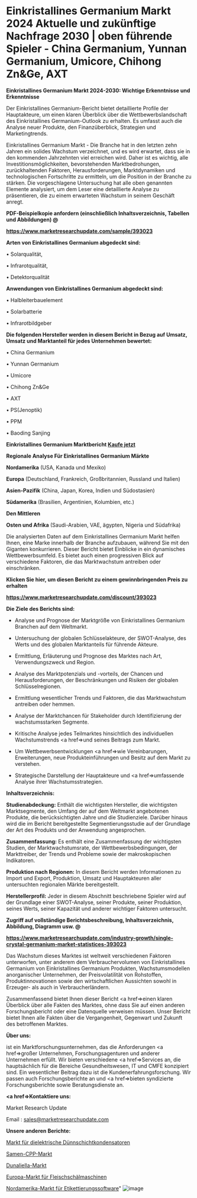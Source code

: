 # Einkristallines Germanium Markt 2024 Aktuelle und zukünftige Nachfrage 2030 | oben führende Spieler - China Germanium, Yunnan Germanium, Umicore, Chihong Zn&Ge, AXT

<strong>Einkristallines Germanium Markt 2024-2030: Wichtige Erkenntnisse und Erkenntnisse</strong>

Der Einkristallines Germanium-Bericht bietet detaillierte Profile der Hauptakteure, um einen klaren Überblick über die Wettbewerbslandschaft des Einkristallines Germanium-Outlook zu erhalten. Es umfasst auch die Analyse neuer Produkte, den Finanzüberblick, Strategien und Marketingtrends.

Einkristallines Germanium Markt - Die Branche hat in den letzten zehn Jahren ein solides Wachstum verzeichnet, und es wird erwartet, dass sie in den kommenden Jahrzehnten viel erreichen wird. Daher ist es wichtig, alle Investitionsmöglichkeiten, bevorstehenden Marktbedrohungen, zurückhaltenden Faktoren, Herausforderungen, Marktdynamiken und technologischen Fortschritte zu ermitteln, um die Position in der Branche zu stärken. Die vorgeschlagene Untersuchung hat alle oben genannten Elemente analysiert, um dem Leser eine detaillierte Analyse zu präsentieren, die zu einem erwarteten Wachstum in seinem Geschäft anregt.



<strong><b>PDF-Beispielkopie anfordern (einschließlich Inhaltsverzeichnis, Tabellen und Abbildungen) @ </b></strong>

<strong><a href=https://www.marketresearchupdate.com/sample/393023>

<strong>https://www.marketresearchupdate.com/sample/393023</u></a></strong></strong>



<strong>Arten von Einkristallines Germanium abgedeckt sind:</strong>

• Solarqualität,

• Infrarotqualität,

• Detektorqualität



<strong>Anwendungen von Einkristallines Germanium abgedeckt sind:</strong>

• Halbleiterbauelement

• Solarbatterie

• Infrarotbildgeber



<strong>Die folgenden Hersteller werden in diesem Bericht in Bezug auf Umsatz, Umsatz und Marktanteil für jedes Unternehmen bewertet:</strong>

• China Germanium

• Yunnan Germanium

• Umicore

• Chihong Zn&Ge

• AXT

• PS(Jenoptik)

• PPM

• Baoding Sanjing



<strong>Einkristallines Germanium Marktbericht <a href=https://www.marketresearchupdate.com/buynow/393023>Kaufe jetzt</a></strong>



<strong>Regionale Analyse Für Einkristallines Germanium Märkte</strong>



<strong>Nordamerika</strong> (USA, Kanada und Mexiko)



<strong>Europa</strong> (Deutschland, Frankreich, Großbritannien, Russland und Italien)



<strong>Asien-Pazifik</strong> (China, Japan, Korea, Indien und Südostasien)



<strong>Südamerika</strong> (Brasilien, Argentinien, Kolumbien, etc.)



<strong>Den Mittleren</strong> 

<strong>Osten und Afrika</strong> (Saudi-Arabien, VAE, ägypten, Nigeria und Südafrika)

Die analysierten Daten auf dem Einkristallines Germanium Markt helfen Ihnen, eine Marke innerhalb der Branche aufzubauen, während Sie mit den Giganten konkurrieren. Dieser Bericht bietet Einblicke in ein dynamisches Wettbewerbsumfeld. Es bietet auch einen progressiven Blick auf verschiedene Faktoren, die das Marktwachstum antreiben oder einschränken.



<strong>Klicken Sie hier, um diesen Bericht zu einem gewinnbringenden Preis zu erhalten
</strong>

<strong><a href=https://www.marketresearchupdate.com/discount/393023>https://www.marketresearchupdate.com/discount/393023</b></u></strong></a>



<strong>Die Ziele des Berichts sind:</strong>

- Analyse und Prognose der Marktgröße von Einkristallines Germanium Branchen auf dem Weltmarkt.

- Untersuchung der globalen Schlüsselakteure, der SWOT-Analyse, des Werts und des globalen Marktanteils für führende Akteure.

- Ermittlung, Erläuterung und Prognose des Marktes nach Art, Verwendungszweck und Region.

- Analyse des Marktpotenzials und -vorteils, der Chancen und Herausforderungen, der Beschränkungen und Risiken der globalen Schlüsselregionen.

- Ermittlung wesentlicher Trends und Faktoren, die das Marktwachstum antreiben oder hemmen.

- Analyse der Marktchancen für Stakeholder durch Identifizierung der wachstumsstarken Segmente.

- Kritische Analyse jedes Teilmarktes hinsichtlich des individuellen Wachstumstrends <a href=>und</a> seines Beitrags zum Markt.

- Um Wettbewerbsentwicklungen <a href=>wie</a> Vereinbarungen, Erweiterungen, neue Produkteinführungen und Besitz auf dem Markt zu verstehen.

- Strategische Darstellung der Hauptakteure und <a href=>umfas</a>sende Analyse ihrer Wachstumsstrategien.



<strong>Inhaltsverzeichnis:</strong>



<strong>Studienabdeckung:</strong> Enthält die wichtigsten Hersteller, die wichtigsten Marktsegmente, den Umfang der auf dem Weltmarkt angebotenen Produkte, die berücksichtigten Jahre und die Studienziele. Darüber hinaus wird die im Bericht bereitgestellte Segmentierungsstudie auf der Grundlage der Art des Produkts und der Anwendung angesprochen.



<strong>Zusammenfassung:</strong> Es enthält eine Zusammenfassung der wichtigsten Studien, der Marktwachstumsrate, der Wettbewerbsbedingungen, der Markttreiber, der Trends und Probleme sowie der makroskopischen Indikatoren.



<strong>Produktion nach Regionen:</strong> In diesem Bericht werden Informationen zu Import und Export, Produktion, Umsatz und Hauptakteuren aller untersuchten regionalen Märkte bereitgestellt.



<strong>Herstellerprofil:</strong> Jeder in diesem Abschnitt beschriebene Spieler wird auf der Grundlage einer SWOT-Analyse, seiner Produkte, seiner Produktion, seines Werts, seiner Kapazität und anderer wichtiger Faktoren untersucht.



<strong><b>Zugriff auf vollständige Berichtsbeschreibung, Inhaltsverzeichnis, Abbildung, Diagramm usw. @ </b></strong>

<strong><a href=https://www.marketresearchupdate.com/industry-growth/single-crystal-germanium-market-statistices-393023>https://www.marketresearchupdate.com/industry-growth/single-crystal-germanium-market-statistices-393023</a></strong>

Das Wachstum dieses Marktes ist weltweit verschiedenen Faktoren unterworfen, unter anderem dem Verbrauchervolumen von Einkristallines Germanium von Einkristallines Germanium Produkten, Wachstumsmodellen anorganischer Unternehmen, der Preisvolatilität von Rohstoffen, Produktinnovationen sowie den wirtschaftlichen Aussichten sowohl in Erzeuger- als auch in Verbraucherländern.

Zusammenfassend bietet Ihnen dieser Bericht <a href=>einen</a> klaren Überblick über alle Fakten des Marktes, ohne dass Sie auf einen anderen Forschungsbericht oder eine Datenquelle verweisen müssen. Unser Bericht bietet Ihnen alle Fakten über die Vergangenheit, Gegenwart und Zukunft des betroffenen Marktes.



<strong>Über uns:</strong>

 ist ein Marktforschungsunternehmen, das die Anforderungen <a href=>großer</a> Unternehmen, Forschungsagenturen und anderer Unternehmen erfüllt. Wir bieten verschiedene <a href=>Services</a> an, die hauptsächlich für die Bereiche Gesundheitswesen, IT und CMFE konzipiert sind. Ein wesentlicher Beitrag dazu ist die Kundenerfahrungsforschung. Wir passen auch Forschungsberichte an und <a href=>bieten</a> syndizierte Forschungsberichte sowie Beratungsdienste an.



<strong><a href=>Kontaktiere uns:</a></strong>

Market Research Update

Email : sales@marketresearchupdate.com



<strong>Unsere anderen Berichte:</strong>

<a href=https://www.linkedin.com/pulse/thin-film-dielectric-variable-capacitor-market>Markt für dielektrische Dünnschichtkondensatoren</a>

<a href=https://www.linkedin.com/pulse/seeds-cpp-market-outlooks-2023-size-players>Samen-CPP-Markt</a>

<a href=https://www.linkedin.com/pulse/dunaliella-market-size-trends-consumption-future>Dunaliella-Markt</a>

<a href=https://www.linkedin.com/pulse/europe-meat-peeling-machine-market-size-share>Europa-Markt für Fleischschälmaschinen</a>

<a href=https://www.linkedin.com/pulse/north-america-labeling-software-market-e7ftc/>Nordamerika-Markt für Etikettierungssoftware</a>"
![image](https://github.com/Gayatrikarjule/Market-Analysis-360/assets/97346546/3773c17c-187e-46f0-bfc8-85cc41e7ea2a)
